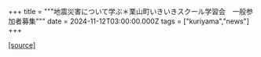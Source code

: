 +++
title = """地震災害について学ぶ＊栗山町いきいきスクール学習会　一般参加者募集"""
date = 2024-11-12T03:00:00.000Z
tags = ["kuriyama","news"]
+++


[[source]](https://www.town.kuriyama.hokkaido.jp/soshiki/55/29499.html)

